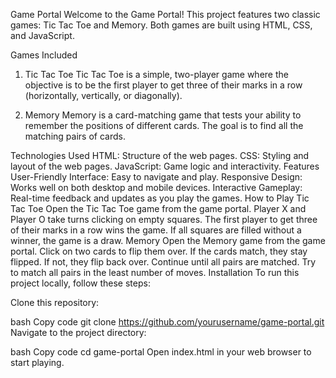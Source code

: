 Game Portal
Welcome to the Game Portal! This project features two classic games: Tic Tac Toe and Memory. Both games are built using HTML, CSS, and JavaScript.

Games Included
1. Tic Tac Toe
Tic Tac Toe is a simple, two-player game where the objective is to be the first player to get three of their marks in a row (horizontally, vertically, or diagonally).

2. Memory
Memory is a card-matching game that tests your ability to remember the positions of different cards. The goal is to find all the matching pairs of cards.

Technologies Used
HTML: Structure of the web pages.
CSS: Styling and layout of the web pages.
JavaScript: Game logic and interactivity.
Features
User-Friendly Interface: Easy to navigate and play.
Responsive Design: Works well on both desktop and mobile devices.
Interactive Gameplay: Real-time feedback and updates as you play the games.
How to Play
Tic Tac Toe
Open the Tic Tac Toe game from the game portal.
Player X and Player O take turns clicking on empty squares.
The first player to get three of their marks in a row wins the game.
If all squares are filled without a winner, the game is a draw.
Memory
Open the Memory game from the game portal.
Click on two cards to flip them over.
If the cards match, they stay flipped. If not, they flip back over.
Continue until all pairs are matched.
Try to match all pairs in the least number of moves.
Installation
To run this project locally, follow these steps:

Clone this repository:

bash
Copy code
git clone https://github.com/yourusername/game-portal.git
Navigate to the project directory:

bash
Copy code
cd game-portal
Open index.html in your web browser to start playing.
